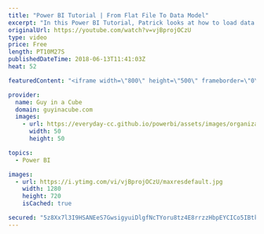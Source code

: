```yaml
---
title: "Power BI Tutorial | From Flat File To Data Model"
excerpt: "In this Power BI Tutorial, Patrick looks at how to load data from a flat file to the data model. This could be a text, csv or excel file with a lot of columns. Don't just pull it into Power BI. Take time to structure your data in your data model. From flat file to data model is basic concept, but is"
originalUrl: https://youtube.com/watch?v=vjBprojOCzU
type: video
price: Free
length: PT10M27S
publishedDateTime: 2018-06-13T11:41:03Z
heat: 52

featuredContent: "<iframe width=\"800\" height=\"500\" frameborder=\"0\" src=\"https://www.youtube.com/embed/vjBprojOCzU\" allow=\"accelerometer; autoplay; encrypted-media; gyroscope; picture-in-picture\" allowfullscreen></iframe>"

provider:
  name: Guy in a Cube
  domain: guyinacube.com
  images:
    - url: https://everyday-cc.github.io/powerbi/assets/images/organizations/guyinacube.com-50x50.jpg
      width: 50
      height: 50

topics:
  - Power BI

images:
  - url: https://i.ytimg.com/vi/vjBprojOCzU/maxresdefault.jpg
    width: 1280
    height: 720
    isCached: true

secured: "5z8Xx7l3I9HSANEeS7GwsigyuiDlgfNcTYoru8tz4E8rrzzHbpEYCICo5IBtklV5G0KpzECFi2n+odSpnuJse3lDNBIAc+jf0Xcp0/O83YLQetyyC6v4Uy2EkKyBlIzCPOnUzV1juc6r7Hh8UR7gW2pyr4KBO96Vy9oOKC50/nvfb11u9p0h+78XYi4R0JHTB10LdD6F0ji6M1W/kA7w1HXTbYhMkj0Y7SEvKFK1K8JDCP5vWZTGJ5gd3UbJEjeAlu7LhdT8OSfv1BIqFVj2IiOeApZJSLqjRl5G9322dBiAtcwkp8Qjl3h58Oj7AN123SpR9D/YYrNEOO1VOX055ygOOsbKk64dr4wiwF7HSCNxI4ie9SzfzrCaMPKs3OvzE78m1+uj1mqNn5QiP2Ghkk1aCqVYh8Ov75P/atTfB1ZmMUYTYsjsCR2NHmDYvJs4;iUXuXr6VNkCDgwVNqNBXdA=="
---
```


